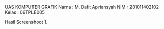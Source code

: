 UAS KOMPUTER GRAFIK
Nama : M. Dafit Apriansyah
NIM : 201011402102
Kelas : 06TPLE005

Hasil Screenshoot
1. 
